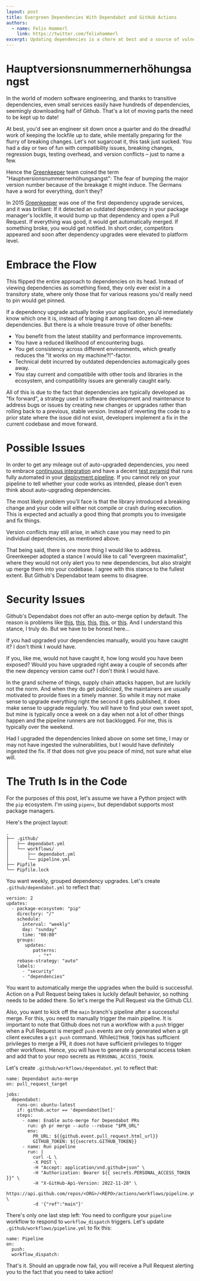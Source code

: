 ```yaml
---
layout: post
title: Evergreen Dependencies With Dependabot and GitHub Actions
authors:
  - name: Felix Hammerl
    link: https://twitter.com/felixhammerl
excerpt: Updating dependencies is a chore at best and a source of vulnerabilities at worst. Let's look at a better way with Github Actions and Dependabot, and examine the pros and cons.
---
```


# Hauptversionsnummernerhöhungsangst

In the world of modern software engineering, and thanks to transitive dependencies, even small services easily have hundreds of dependencies, seemingly downloading half of Github. That's a lot of moving parts the need to be kept up to date!

At best, you'd see an engineer sit down once a quarter and do the dreadful work of keeping the lockfile up to date, while mentally preparing for the flurry of breaking changes. Let's not sugarcoat it, this task just sucked. You had a day or two of fun with compatibility issues, breaking changes, regression bugs, testing overhead, and version conflicts – just to name a few.

Hence the [Greenkeeper](https://greenkeeper.io/) team coined the term "Hauptversionsnummernerhöhungsangst": The fear of bumping the major version number because of the breakage it might induce. The Germans have a word for everything, don't they?

In 2015 [Greenkeeper](https://greenkeeper.io/) was one of the first dependency upgrade services, and it was brilliant: If it detected an outdated dependency in your package manager's lockfile, it would bump up that dependency and open a Pull Request. If everything was good, it would get automatically merged. If something broke, you would get notified. In short order, competitors appeared and soon after dependency upgrades were elevated to platform level.

# Embrace the Flow

This flipped the entire approach to dependencies on its head. Instead of viewing dependencies as something fixed, they only ever exist in a transitory state, where only those that for various reasons you'd really need to pin would get pinned.

If a dependency upgrade actually broke your application, you'd immediately know which one it is, instead of triaging it among two dozen all-new dependencies. But there is a whole treasure trove of other benefits:

- You benefit from the latest stability and performance improvements.
- You have a reduced likelihood of encountering bugs.
- You get consistency across different environments, which greatly reduces the "It works on my machine?!"-factor.
- Technical debt incurred by outdated dependencies automagically goes away.
- You stay current and compatibile with other tools and libraries in the ecosystem, and compatibility issues are generally caught early.

All of this is due to the fact that dependencies are typically developed as "fix forward", a strategy used in software development and maintenance to address bugs or issues by creating new changes or upgrades rather than rolling back to a previous, stable version. Instead of reverting the code to a prior state where the issue did not exist, developers implement a fix in the current codebase and move forward.

# Possible Issues

In order to get any mileage out of auto-upgraded dependencies, you need to embrace [continuous integration](https://martinfowler.com/articles/continuousIntegration.html) and have a decent [test pyramid](https://martinfowler.com/articles/practical-test-pyramid.html) that runs fully automated in your [deployment pipeline](https://martinfowler.com/bliki/DeploymentPipeline.html). If you cannot rely on your pipeline to tell whether your code works as intended, please don't even think about auto-upgrading dependencies.

The most likely problem you'll face is that the library introduced a breaking change and your code will either not compile or crash during execution. This is expected and actually a good thing that prompts you to invesigate and fix things.

Version conflicts may still arise, in which case you may need to pin individual dependencies, as mentioned above.

That being said, there is one more thing I would like to address. Greenkeeper adopted a stance I would like to call "evergreen maximalist", where they would not only alert you to new dependencies, but also straight up merge them into your codebase. I agree with this stance to the fullest extent. But Github's Dependabot team seems to disagree.

# Security Issues

Github's Dependabot does not offer an auto-merge option by default. The reason is problems like [this](https://github.com/dominictarr/event-stream/issues/116), [this](https://github.com/hugeglass/flatmap-stream/issues/2), [this](https://en.wikipedia.org/wiki/Npm_left-pad_incident), [this](https://www.cisa.gov/news-events/alerts/2021/10/22/malware-discovered-popular-npm-package-ua-parser-js), or [this](https://www.bleepingcomputer.com/news/security/popular-coa-npm-library-hijacked-to-steal-user-passwords/). And I understand this stance, I truly do. But we have to be honest here...

If you had upgraded your dependencies manually, would you have caught it? I don't think I would have. 

If you, like me, would not have caught it, how long would you have been exposed? Would you have upgraded right away a couple of seconds after the new depency version came out? I don't think I would have.

In the grand scheme of things, supply chain attacks happen, but are luckily not the norm. And when they do get publicized, the maintainers are usually motivated to provide fixes in a timely manner. So while it may not make sense to upgrade everything right the second it gets published, it does make sense to upgrade regularly. You will have to find your own sweet spot, but mine is typically once a week on a day when not a lot of other things happen and the pipeline runners are not backlogged. For me, this is typically over the weekend.

Had I upgraded the dependencies linked above on some set time, I may or may not have ingested the vulnerabilities, but I would have definitely ingested the fix. If that does not give you peace of mind, not sure what else will.

# The Truth Is in the Code

For the purposes of this post, let's assume we have a Python project with the `pip` ecosystem. I'm using `pipenv`, but dependabot supports most package managers. 

Here's the project layout:

```
.
├── .github/
│   ├── dependabot.yml
│   └── workflows/
│       ├── dependabot.yml
│       └── pipeline.yml
├── Pipfile
└── Pipfile.lock
```

You want weekly, grouped dependency upgrades. Let's create `.github/dependabot.yml` to reflect that:

```
version: 2
updates:
  - package-ecosystem: "pip"
    directory: "/"
    schedule:
      interval: "weekly"
      day: "sunday"
      time: "00:00"
    groups:
       updates:
          patterns:
            - "*"
    rebase-strategy: "auto"
    labels:
      - "security"
      - "dependencies"
```

You want to automatically merge the upgrades when the build is successful. Action on a Pull Request being takes is luckily default behavior, so nothing needs to be added there. So let's merge the Pull Request via the Github CLI. 

Also, you want to kick off the `main` branch's pipeline after a successful merge. For this, you need to manually trigger the main pipeline. It is important to note that Github does not run a workflow with a `push` trigger when a Pull Request is merged! `push` events are only generated when a git client executes a `git push` command. While`GITHUB_TOKEN` has sufficient privileges to merge a PR, it does not have sufficient privileges to trigger other workflows. Hence, you will have to generate a personal access token and add that to your repo secrets as `PERSONAL_ACCESS_TOKEN`.

Let's create `.github/workflows/dependabot.yml` to reflect that:

```
name: Dependabot auto-merge
on: pull_request_target

jobs:
  dependabot:
    runs-on: ubuntu-latest
    if: github.actor == 'dependabot[bot]'
    steps:
      - name: Enable auto-merge for Dependabot PRs
        run: gh pr merge --auto --rebase "$PR_URL"
        env:
          PR_URL: ${{github.event.pull_request.html_url}}
          GITHUB_TOKEN: ${{secrets.GITHUB_TOKEN}}
      - name: Run pipeline
        run: |
          curl -L \
          -X POST \
          -H "Accept: application/vnd.github+json" \
          -H "Authorization: Bearer ${{ secrets.PERSONAL_ACCESS_TOKEN }}" \
          -H "X-GitHub-Api-Version: 2022-11-28" \
          https://api.github.com/repos/<ORG>/<REPO>/actions/workflows/pipeline.yml/dispatches \
          -d '{"ref":"main"}'
```

There's only one last step left: You need to configure your `pipeline` workflow to respond to `workflow_dispatch` triggers. Let's update `.github/workflows/pipeline.yml` to fix this:

```
name: Pipeline
on:
  push:
  workflow_dispatch:
```

That's it. Should an upgrade now fail, you will receive a Pull Request alerting you to the fact that you need to take action!


